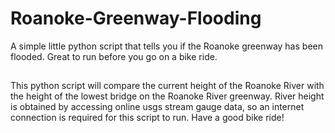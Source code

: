 # Roanoke-Greenway-Flooding
A simple little python script that tells you if the Roanoke greenway has been flooded. Great to run before you go on a bike ride. 
##

This python script will compare the current height of the Roanoke River with the
height of the lowest bridge on the Roanoke River greenway. River height is obtained
by accessing online usgs stream gauge data, so an internet connection is required
for this script to run. Have a good bike ride! 
